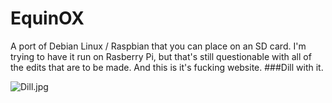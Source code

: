 # EquinOX
A port of Debian Linux / Raspbian that you can place on an SD card. I'm trying to have it run on Rasberry Pi, but that's still questionable with all of the edits that are to be made.
And this is it's fucking website. 
###Dill with it.

![Dill.jpg](http://cdn.instructables.com/FJS/X42W/FHH3379T/FJSX42WFHH3379T.LARGE.jpg)
